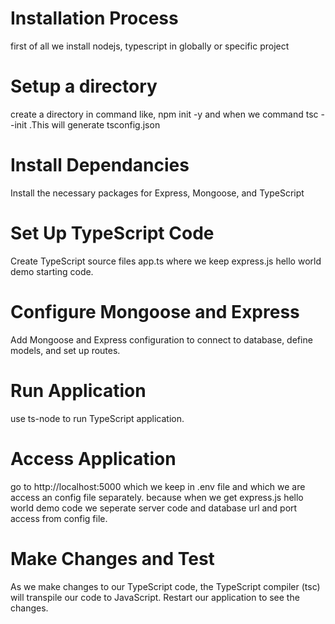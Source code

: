 # Installation Process
first of all we install nodejs, typescript in globally or specific project
# Setup a directory
create a directory in command like, npm init -y
and when we command tsc --init .This will generate tsconfig.json
# Install Dependancies
Install the necessary packages for Express, Mongoose, and TypeScript
# Set Up TypeScript Code
Create TypeScript source files app.ts
where we keep express.js hello world demo starting code.
# Configure Mongoose and Express
Add Mongoose and Express configuration to connect to database, define models, and set up routes.
# Run Application
use ts-node to run TypeScript application.
# Access Application
go to http://localhost:5000 which we keep in .env file and which we are access an config file separately. because when we get express.js hello world demo code we seperate server code and database url and port access from config file.

# Make Changes and Test
As we make changes to our TypeScript code, the TypeScript compiler (tsc) will transpile our code to JavaScript. Restart our application to see the changes.
